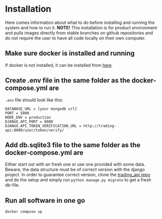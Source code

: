 # Installation

Here comes information about what to do before installing and running the system and how to run it. **NOTE!** This installation is for product environment and pulls images directly from stable branches on github repositories and do not require the user to have all code locally on their own computer. 

## Make sure docker is installed and running

If docker is not installed, it can be installed from [here](https://docs.docker.com/engine/install/).

## Create .env file in the same folder as the docker-compose.yml are 

`.env` file should look like this:

```env
DATABASE_URL = [your mongodb url]
PORT = 5000
NODE_ENV = production
DJANGO_API_PORT = 8000
DJANGO_API_TOKEN_VERIFICATION_URL = http://trading-api:8000/user/token/verify/
```

## Add db.sqlite3 file to the same folder as the docker-compose.yml are

Either start out with an fresh one or use one provided with some data. Beware, the data structure must be of correct version with the django project. In order to guarantee correct version, clone the [trading_api repo](https://github.com/M7011E-django-unchained/trading_api) and do the setup and simply run `python manage.py migrate` to get a fresh db-file.

## Run all software in one go

`docker compose up`
